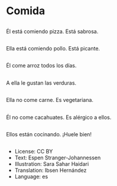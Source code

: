# Comida

##
Él está comiendo pizza. Está sabrosa.

##
Ella está comiendo pollo. Está picante.

##
Él come arroz todos los días.

##
A ella le gustan las verduras.

##
Ella no come carne. Es vegetariana.

##
Él no come cacahuates. Es alérgico a ellos.

##
Ellos están cocinando. ¡Huele bien!

##
* License: CC BY
* Text: Espen Stranger-Johannessen
* Illustration: Sara Sahar Haidari
* Translation: Ibsen Hernández
* Language: es
